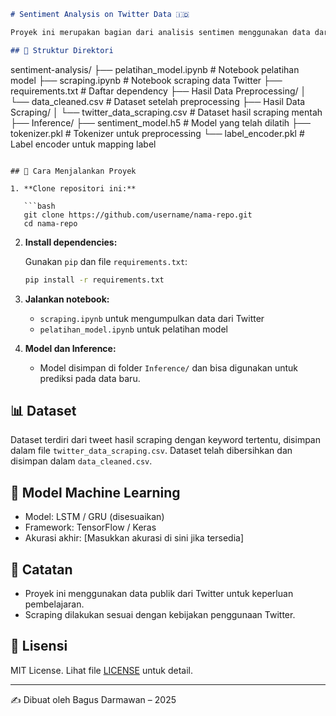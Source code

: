 ```markdown
# Sentiment Analysis on Twitter Data 🇮🇩

Proyek ini merupakan bagian dari analisis sentimen menggunakan data dari Twitter. Data dikumpulkan melalui scraping dan diproses untuk membangun model machine learning menggunakan TensorFlow/Keras. Proyek ini ditujukan untuk memprediksi sentimen (positif, negatif, netral) dari tweet berbahasa Indonesia.

## 📁 Struktur Direktori

```

sentiment-analysis/
├── pelatihan_model.ipynb           # Notebook pelatihan model
├── scraping.ipynb                  # Notebook scraping data Twitter
├── requirements.txt                # Daftar dependency
├── Hasil Data Preprocessing/
│   └── data_cleaned.csv            # Dataset setelah preprocessing
├── Hasil Data Scraping/
│   └── twitter_data_scraping.csv  # Dataset hasil scraping mentah
├── Inference/
├── sentiment_model.h5          # Model yang telah dilatih
├── tokenizer.pkl               # Tokenizer untuk preprocessing
└── label_encoder.pkl           # Label encoder untuk mapping label

````

## 🚀 Cara Menjalankan Proyek

1. **Clone repositori ini:**

   ```bash
   git clone https://github.com/username/nama-repo.git
   cd nama-repo
````

2. **Install dependencies:**

   Gunakan `pip` dan file `requirements.txt`:

   ```bash
   pip install -r requirements.txt
   ```

3. **Jalankan notebook:**

   * `scraping.ipynb` untuk mengumpulkan data dari Twitter
   * `pelatihan_model.ipynb` untuk pelatihan model

4. **Model dan Inference:**

   * Model disimpan di folder `Inference/` dan bisa digunakan untuk prediksi pada data baru.

## 📊 Dataset

Dataset terdiri dari tweet hasil scraping dengan keyword tertentu, disimpan dalam file `twitter_data_scraping.csv`. Dataset telah dibersihkan dan disimpan dalam `data_cleaned.csv`.

## 🧠 Model Machine Learning

* Model: LSTM / GRU (disesuaikan)
* Framework: TensorFlow / Keras
* Akurasi akhir: \[Masukkan akurasi di sini jika tersedia]

## 📌 Catatan

* Proyek ini menggunakan data publik dari Twitter untuk keperluan pembelajaran.
* Scraping dilakukan sesuai dengan kebijakan penggunaan Twitter.

## 📄 Lisensi

MIT License. Lihat file [LICENSE](LICENSE) untuk detail.

---

✍️ Dibuat oleh Bagus Darmawan – 2025

```
